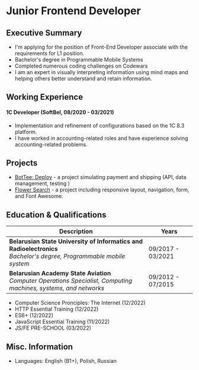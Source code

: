 
# Junior Frontend Developer

## Executive Summary

* I'm applying for the position of Front-End Developer associate with the requirements for L1 position.
* Bachelor's degree in Programmable Mobile Systems
* Completed numerous coding challenges on Codewars
* I am an expert in visually interpreting information using mind maps and helping others better understand and retain information.

## Working Experience

#### 1C Developer (SoftBel, 08/2020 - 03/2021)

* Implementation and refinement of configurations based on the 1C 8.3 platform.
* I have worked in accounting-related roles and have experience solving accounting-related problems.


## Projects

* [BotTee: Deploy](https://whowouldwin.github.io/PaymentForm/) - a project simulating payment and shipping (API, data management, testing )
* [Flower Search](https://whowouldwin.github.io/FlowerSearch/) - a project including responsive layout, navigation, form, and Font Awesome.

## Education & Qualifications

| Description                                                                                                             | Years             |
|-------------------------------------------------------------------------------------------------------------------------|-------------------|
| **Belarusian State University of Informatics and Radioelectronics**<br/>_Bachelor's degree, Programmable mobile system_ | 09/2017 - 03/2021 |
| **Belarusian Academy State Aviation**<br/>_Computer Operations Specialist, Computing machines, systems, and networks_   | 09/2012 - 07/2015 |

* Computer Science Pronciples: The Internet (12/2022)
* HTTP Essential Training (12/2022)
* ES6+ (12/2022)
* JavaScript Essential Training (11/2022)
* JS/FE PRE-SCHOOL (03/2022)

## Misc. Information

* Languages: English (B1+), Polish, Russian

